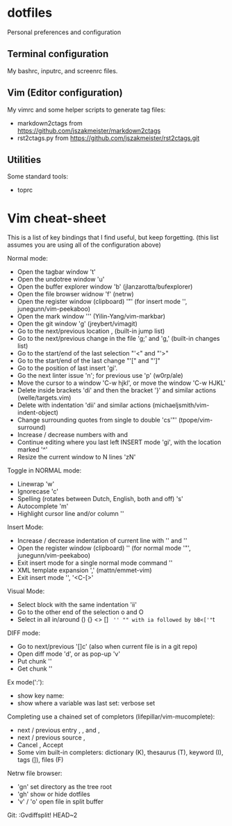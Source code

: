 # dotfiles
Personal preferences and configuration

## Terminal configuration

My bashrc, inputrc, and screenrc files.

## Vim (Editor configuration)

My vimrc and some helper scripts to generate tag files:
  * markdown2ctags from https://github.com/jszakmeister/markdown2ctags
  * rst2ctags.py from https://github.com/jszakmeister/rst2ctags.git

## Utilities

Some standard tools:
  * toprc

# Vim cheat-sheet

This is a list of key bindings that I find useful, but keep forgetting. (this list assumes you are using all of the configuration above)

Normal mode:
* Open the tagbar window '<Leader>t'
* Open the undotree window '<Leader>u'
* Open the buffer explorer window '<Leader>b' (jlanzarotta/bufexplorer)
* Open the file browser widnow '<Leader>f' (netrw)
* Open the register window (clipboard) '"' (for insert mode '<C-r>', junegunn/vim-peekaboo)
* Open the mark window '<Leader>'' (Yilin-Yang/vim-markbar)
* Open the git window '<Leader>g' (jreybert/vimagit)
* Go to the next/previous location <C-o>, <C-i> (built-in jump list)
* Go to the next/previous change in the file 'g;' and 'g,' (built-in changes list)
* Go to the start/end of the last selection "'<" and "'>"
* Go to the start/end of the last change "'[" and "']"
* Go to the position of last insert 'gi'.
* Go the next linter issue '<Leader>n'; for previous use '<Leader>p' (w0rp/ale)
* Move the cursor to a window 'C-w hjkl', or move the window 'C-w HJKL'
* Delete inside brackets 'di' and then the bracket '}' and similar actions (welle/targets.vim)
* Delete with indentation 'dii' and similar actions (michaeljsmith/vim-indent-object)
* Change surrounding quotes from single to double 'cs'"' (tpope/vim-surround)
* Increase / decrease numbers with <C-c> and <C-x>
* Continue editing where you last left INSERT mode 'gi', with the location marked '^'
* Resize the current window to N lines 'zN<Cr>'

Toggle in NORMAL mode:
* Linewrap '<Leader>w'
* Ignorecase '<Leader>c'
* Spelling (rotates between Dutch, English, both and off) '<Leader>s'
* Autocomplete '<Leader>m'
* Highlight cursor line and/or column '<C-l>'

Insert Mode:
* Increase / decrease indentation of current line with '<C-t>' and '<C-d>'
* Open the register window (clipboard) '<C-r>' (for normal mode '"', junegunn/vim-peekaboo)
* Exit insert mode for a single normal mode command '<C-o>'
* XML template expansion '<Leader>,' (mattn/emmet-vim)
* Exit insert mode '<Esc>', '<C-[>'

Visual Mode:
* Select block with the same indentation 'ii'
* Go to the other end of the selection o and O
* Select in all in/around () {} <> [] <tag></tag> ` '' "" with ia followed by bB<['"`t

DIFF mode:
* Go to next/previous '[]c' (also when current file is in a git repo)
* Open diff mode '<Leader>d', or as pop-up '<Leader>v'
* Put chunk '<Leader><CR>'
* Get chunk '<Leader>\'

Ex mode(':'):
* show key name: <C-k> <key>
* show where a variable was last set: verbose set <variable>

Completing use a chained set of completors (lifepillar/vim-mucomplete):
* next / previous entry <C-n>, <C-p>, and <Tab>, <S-Tab>
* next / previous source <C-h>, <C-j>
* Cancel <C-e>, Accept <C-y>
* Some vim built-in completers: dictionary (K), thesaurus (T), keyword (I), tags (]), files (F)

Netrw file browser:
* 'gn' set directory as the tree root
* 'gh' show or hide dotfiles
* 'v' / 'o' open file in split buffer

Git:
  :Gvdiffsplit! HEAD~2
